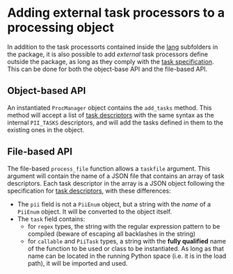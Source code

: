 # Adding external task processors to a processing object

In addition to the task processorts contained inside the [lang] subfolders in
the package, it is also possible to add _external_ task processors define
outside the package, as long as they comply with the [task specification].
This can be done for both the object-base API and the file-based API.


## Object-based API

An instantiated `ProcManager` object contains the `add_tasks` method. This
method will accept a list of [task descriptors] with the same syntax as the
internal `PII_TASKS` descriptors, and will add the tasks defined in them to
the existing ones in the object.


## File-based API

The file-based `process_file` function allows a `taskfile` argument. This
argument will contain the name of a JSON file that contains an array of task
descriptors. Each task descriptor in the array is a JSON object following the
specification for [task descriptors], with these differences:

* The `pii` field is not a `PiiEnum` object, but a string with the _name_ of 
  a `PiiEnum` object. It will be converted to the object itself.
* The `task` field contains:
   - for `regex` types, the string with the regular expression pattern to be
     compiled (beware of escaping all backlashes in the string)
   - for `callable` and `PiiTask` types, a string with the **fully 
     qualified** name of the function to be used or class to be instantiated.
     As long as that name can be located in the running Python space (i.e.
     it is in the load path), it will be imported and used.


[lang]: ../src/pii_manager/lang
[task specification]: tasks.md
[task descriptors]: contributing.md#task-descriptor
